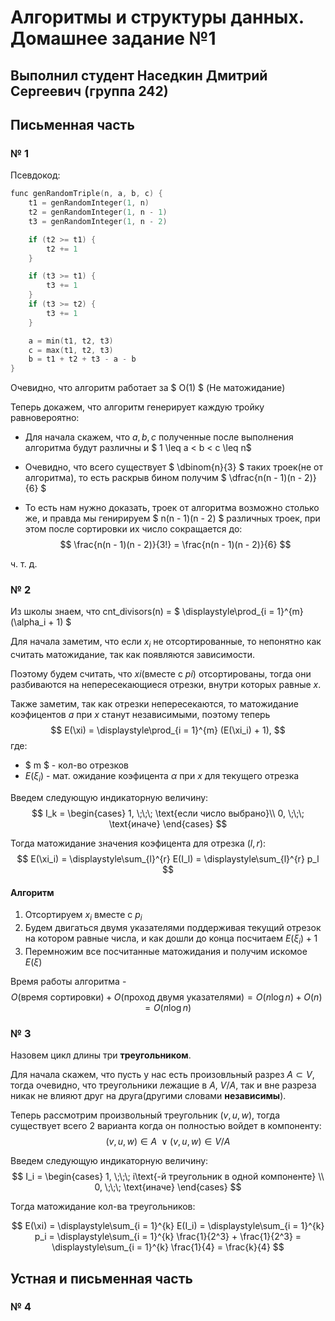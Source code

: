 # Алгоритмы и структуры данных. Домашнее задание №1

## Выполнил студент Наседкин Дмитрий Сергеевич (группа 242)

## Письменная часть

### № 1

Псевдокод:

```cpp
func genRandomTriple(n, a, b, c) {
    t1 = genRandomInteger(1, n)
    t2 = genRandomInteger(1, n - 1)
    t3 = genRandomInteger(1, n - 2)

    if (t2 >= t1) {
        t2 += 1
    }

    if (t3 >= t1) {
        t3 += 1
    }
    if (t3 >= t2) {
        t3 += 1
    }

    a = min(t1, t2, t3)
    c = max(t1, t2, t3)
    b = t1 + t2 + t3 - a - b
}
```

Очевидно, что алгоритм работает за $ O(1) $ (Не матожидание)

Теперь докажем, что алгоритм генерирует каждую тройку равновероятно:

- Для начала скажем, что $a, b, c$ полученные после выполнения алгоритма будут различны и $ 1 \leq a < b < c \leq n$

- Очевидно, что всего существует $ \dbinom{n}{3} $ таких троек(не от алгоритма), то есть раскрыв бином получим $ \dfrac{n(n - 1)(n - 2)}{6} $

- То есть нам нужно доказать, троек от алгоритма возможно столько же, и правда мы генирируем $ n(n - 1)(n - 2) $ различных троек, при этом после сортировки их число сокращается до: $$ \frac{n(n - 1)(n - 2)}{3!} = \frac{n(n - 1)(n - 2)}{6} $$

ч. т. д.

### № 2

Из школы знаем, что cnt_divisors(n) = $ \displaystyle\prod_{i = 1}^{m} (\alpha_i + 1) $

Для начала заметим, что если $x_i$ не отсортированные, то непонятно как считать матожидание, так как появляются зависимости.

Поэтому будем считать, что $xi$(вместе с $pi$) отсортированы, тогда они разбиваются на непересекающиеся отрезки, внутри которых равные $x$.

Также заметим, так как отрезки непересекаются, то матожидание коэфицентов $a$ при $x$ станут независимыми, поэтому теперь $$ E(\xi) = \displaystyle\prod_{i = 1}^{m} (E(\xi_i) + 1), $$ где:

- $ m $ - кол-во отрезков
- $E(\xi_i)$ - мат. ожидание коэфицента $\alpha$ при $x$ для текущего отрезка

Введем следующую индикаторную величину:
$$
I_k =
    \begin{cases}
    1,     \;\;\;  \text{если число выбрано}\\
    0,     \;\;\;  \text{иначе}
    \end{cases}
$$

Тогда матожидание значения коэфицента для отрезка $(l, r)$:
$$
E(\xi_i) = \displaystyle\sum_{l}^{r}
E(I_l) = \displaystyle\sum_{l}^{r} p_l
$$

#### Алгоритм

1) Отсортируем $x_i$ вместе с $p_i$
2) Будем двигаться двумя указателями поддерживая текущий отрезок на котором равные числа, и как дошли до конца посчитаем $E(\xi_i) + 1$
3) Перемножим все посчитанные матожидания и получим искомое $E(\xi)$

Время работы алгоритма -
$$
 O(\text{время сортировки}) + O(\text{проход двумя указателями}) = O(n\log{n}) + O(n) = O(n\log{n})
$$

### № 3

Назовем цикл длины три **треугольником**.

Для начала скажем, что пусть у нас есть произовльный разрез $A \subset V$, тогда очевидно, что треугольники лежащие в $A$, $V/A$, так и вне разреза никак не влияют друг на друга(другими словами **независимы**).

Теперь рассмотрим произвольный треугольник $(v, u, w)$, тогда существует всего 2 варианта когда он полностью войдет в компоненту: 
$$
(v, u, w) \in A \; \vee (v, u, w) \in V/A
$$

Введем следующую индикаторную величину:
$$
I_i =
    \begin{cases}
    1,     \;\;\;  i\text{-й треугольник в одной компоненте} \\
    0,     \;\;\;  \text{иначе}
    \end{cases}
$$

Тогда матожидание кол-ва треугольников:

$$
E(\xi) = \displaystyle\sum_{i = 1}^{k}
E(I_i) = \displaystyle\sum_{i = 1}^{k} p_i =
\displaystyle\sum_{i = 1}^{k} \frac{1}{2^3} + \frac{1}{2^3} =
\displaystyle\sum_{i = 1}^{k} \frac{1}{4} = \frac{k}{4}
$$

## Устная и письменная часть

### № 4

